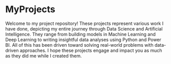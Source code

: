 # MyProjects
Welcome to my project repository!
These projects represent various work I have done, depicting my entire journey through Data Science and Artificial Intelligence. They range from building models in Machine Learning and Deep Learning to writing insightful data analyses using Python and Power BI. All of this has been driven toward solving real-world problems with data-driven approaches. I hope these projects engage and impact you as much as they did me while I created them.
